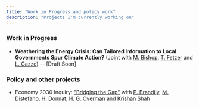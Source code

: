 ```yaml
---
title: "Work in Progress and policy work"
description: "Projects I'm currently working on"
---
```


### Work in Progress

- **Weathering the Energy Crisis: Can Tailored Information to Local Governments Spur Climate Action?**  (Joint with [M. Bishop](https://warwick.ac.uk/fac/soc/economics/staff/mbishop/), [T. Fetzer](https://www.trfetzer.com/) and [L. Gazze](https://sites.google.com/view/ludovicagazze)) -- [Draft Soon]

### Policy and other projects

- Economy 2030 Inquiry: ["Bridging the Gap"](https://economy2030.resolutionfoundation.org/wp-content/uploads/2022/06/Bridging-the-gap.pdf) with [P. Brandily](https://cep.lse.ac.uk/_new/people/person.asp?id=11146), [M. Distefano](https://sites.google.com/view/mimosa-distefano/home-page), [H. Donnat](https://cep.lse.ac.uk/_new/people/person.asp?id=10963), [H. G. Overman](https://cep.lse.ac.uk/_new/people/person.asp?id=985) and [Krishan Shah](https://www.resolutionfoundation.org/about-us/team/krishan-shah/)
